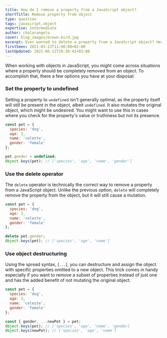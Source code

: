 ```yaml
---
title: How do I remove a property from a JavaScript object?
shortTitle: Remove property from object
type: question
tags: javascript,object
expertise: intermediate
author: chalarangelo
cover: blog_images/brown-bird.jpg
excerpt: Ever wanted to delete a property from a JavaScript object? Here are a few way you can accomplish that.
firstSeen: 2021-03-22T11:00:00+02:00
lastUpdated: 2021-06-12T19:30:41+03:00
---
```


When working with objects in JavaScript, you might come across situations where a property should be completely removed from an object. To accomplish that, there a few options you have at your disposal:

### Set the property to undefined

Setting a property to `undefined` isn't generally optimal, as the property itself will still be present in the object, albeit `undefined`. It also mutates the original object, which might be undesired. You might want to use this in cases where you check for the property's value or truthiness but not its presence.

```js
const pet = {
  species: 'dog',
  age: 3,
  name: 'celeste',
  gender: 'female'
};

pet.gender = undefined;
Object.keys(pet); // ['species', 'age', 'name', 'gender']
```

### Use the delete operator

The `delete` operator is technically the correct way to remove a property from a JavaScript object. Unlike the previous option, `delete` will completely remove the property from the object, but it will still cause a mutation.

```js
const pet = {
  species: 'dog',
  age: 3,
  name: 'celeste',
  gender: 'female'
};

delete pet.gender;
Object.keys(pet); // ['species', 'age', 'name']
```

### Use object destructuring

Using the spread syntax, (`...`), you can destructure and assign the object with specific properties omitted to a new object. This trick comes in handy especially if you want to remove a subset of properties instead of just one and has the added benefit of not mutating the original object.

```js
const pet = {
  species: 'dog',
  age: 3,
  name: 'celeste',
  gender: 'female'
};

const { gender, ...newPet } = pet;
Object.keys(pet); // ['species', 'age', 'name', 'gender]
Object.keys(newPet); // ['species', 'age', 'name']
```
